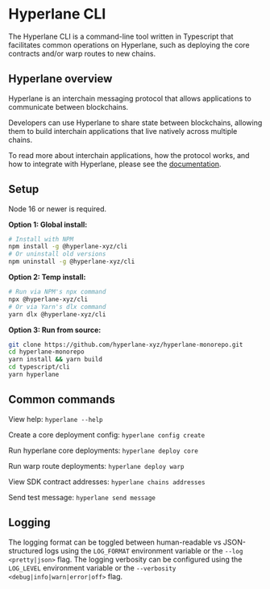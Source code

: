 # Hyperlane CLI

The Hyperlane CLI is a command-line tool written in Typescript that facilitates common operations on Hyperlane, such as deploying the core contracts and/or warp routes to new chains.

## Hyperlane overview

Hyperlane is an interchain messaging protocol that allows applications to communicate between blockchains.

Developers can use Hyperlane to share state between blockchains, allowing them to build interchain applications that live natively across multiple chains.

To read more about interchain applications, how the protocol works, and how to integrate with Hyperlane, please see the [documentation](https://docs.hyperlane.xyz).

## Setup

Node 16 or newer is required.

**Option 1: Global install:**

```bash
# Install with NPM
npm install -g @hyperlane-xyz/cli
# Or uninstall old versions
npm uninstall -g @hyperlane-xyz/cli
```

**Option 2: Temp install:**

```bash
# Run via NPM's npx command
npx @hyperlane-xyz/cli
# Or via Yarn's dlx command
yarn dlx @hyperlane-xyz/cli
```

**Option 3: Run from source:**

```bash
git clone https://github.com/hyperlane-xyz/hyperlane-monorepo.git
cd hyperlane-monorepo
yarn install && yarn build
cd typescript/cli
yarn hyperlane
```

## Common commands

View help: `hyperlane --help`

Create a core deployment config: `hyperlane config create`

Run hyperlane core deployments: `hyperlane deploy core`

Run warp route deployments: `hyperlane deploy warp`

View SDK contract addresses: `hyperlane chains addresses`

Send test message: `hyperlane send message`

## Logging

The logging format can be toggled between human-readable vs JSON-structured logs using the `LOG_FORMAT` environment variable or the `--log <pretty|json>` flag.
The logging verbosity can be configured using the `LOG_LEVEL` environment variable or the `--verbosity <debug|info|warn|error|off>` flag.
